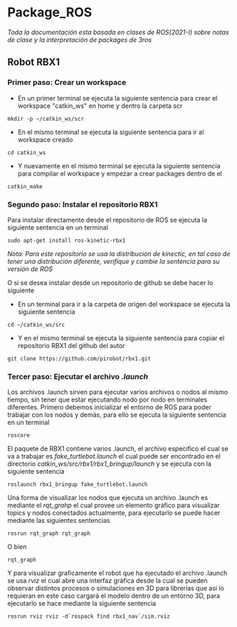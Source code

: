 # Package_ROS

_Toda la documentación esta basada en clases de ROS(2021-I) sobre notas de clase y la interpretación de packages de 3ros_

## Robot RBX1 

### Primer paso: Crear un workspace

* En un primer terminal se ejecuta la siguiente sentencia para crear el workspace "catkin_ws" en home y dentro la carpeta scr
```
mkdir -p ~/catkin_ws/scr
```

* En el mismo terminal se ejecuta la siguiente sentencia para ir al workspace creado 
```
cd catkin_ws
```

* Y nuevamente en el mismo terminal se ejecuta la siguiente sentencia para compilar el workspace y empezar a crear packages dentro de el 
```
catkin_make
```

### Segundo paso: Instalar el repositorio RBX1

Para instalar directamente desde el repositorio de ROS se ejecuta la siguiente sentencia en un terminal
```
sudo apt-get install ros-kinetic-rbx1
```
_Nota: Para este repositorio se usa la distribución de kinectic, en tal caso de tener una distribución diferente, verifique y cambie la sentencia para su versión de ROS_   

O si se desea instalar desde un repositorio de github se debe hacer lo siguiente

* En un terminal para ir a la carpeta de origen del workspace se ejecuta la siguiente sentencia
```
cd ~/catkin_ws/src
```

* Y en el mismo terminal se ejecuta la siguiente sentencia para copiar el repositorio RBX1 del github del autor 
```
git clone https://github.com/pirobot/rbx1.git
```
### Tercer paso: Ejecutar el archivo _.launch_
Los archivos .launch sirven para ejecutar varios archivos o nodos al mismo tiempo, sin tener que estar ejecutando nodo por nodo en terminales diferentes. Primero debemos inicializar el entorno de ROS para poder trabajar con los nodos y demás, para ello se ejecuta la siguiente sentencia en un terminal
```
roscore
```
El paquete de RBX1 contiene varios .launch, el archivo especifico el cual se va a trabajar es _fake_turtlebot.launch_ el cual puede ser encontrado en el directorio _catkin_ws/src/rbx1/rbx1_bringup/launch_ y se ejecuta con la siguiente sentencia
```
roslaunch rbx1_bringup fake_turtlebot.launch
```
Una forma de visualizar los nodos que ejecuta un archivo .launch es mediante el _rqt_grahp_ el cual provee un elemento gráfico para visualizar topics y nodos conectados actualmente, para ejecutarlo se puede hacer mediante las siguientes sentencias
```
rosrun rqt_graph rqt_graph
```
O bien
```
rqt_graph
```
Y para visualizar graficamente el robot que ha ejecutado el archivo .launch se usa _rviz_ el cual abre una interfaz gráfica desde la cual se pueden observar distintos procesos o simulaciones en 3D para librerías que asi lo requieran en este caso cargará el modelo dentro de un entorno 3D, para ejecutarlo se hace mediante la siguiente sentencia
```
rosrun rviz rviz -d`rospack find rbx1_nav`/sim.rviz
```
